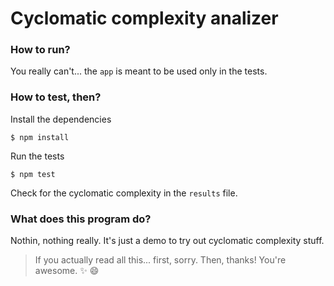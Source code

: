 # Cyclomatic complexity analizer

### How to run?
You really can't... the `app` is meant to be used only in the tests.

### How to test, then?
Install the dependencies

```$ npm install```

Run the tests

```$ npm test```

Check for the cyclomatic complexity in the `results` file.

### What does this program do?
Nothin, nothing really. It's just a demo to try out cyclomatic complexity stuff.

> If you actually read all this... first, sorry. Then, thanks! You're awesome. :sparkles: :smile: